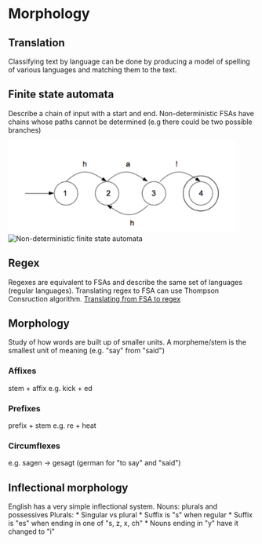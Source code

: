 # Morphology

## Translation
Classifying text by language can be done by producing a model of spelling of various languages and matching them to the text.

## Finite state automata
Describe a chain of input with a start and end. Non-deterministic FSAs have chains whose paths cannot be determined (e.g there could be two possible branches)

![Finite state automata](img/fsa.png)
![Non-deterministic finite state automata](img/fsa_nondterministic.png)

## Regex
Regexes are equivalent to FSAs and describe the same set of languages (regular languages). Translating regex to FSA can use Thompson Consruction algorithm. [Translating from FSA to regex](http://cs.stackexchange.com/questions/2016/how-to-convert-finite-automata-to-regular-expressions)

## Morphology
Study of how words are built up of smaller units. A morpheme/stem is the smallest unit of meaning (e.g. "say" from "said")

### Affixes
stem + affix
e.g. kick + ed

### Prefixes
prefix + stem
e.g. re + heat

### Circumflexes
e.g. sagen -> gesagt (german for "to say" and "said")

## Inflectional morphology
English has a very simple inflectional system.
Nouns: plurals and possessives
Plurals:
	* Singular vs plural
	* Suffix is "s" when regular
	* Suffix is "es" when ending in one of "s, z, x, ch"
	* Nouns ending in "y" have it changed to "i"

 
